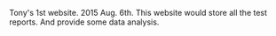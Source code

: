 Tony's 1st website.
2015 Aug. 6th.
This website would store all the test reports. And provide some data analysis.
